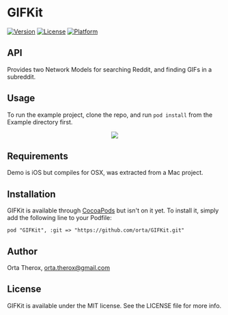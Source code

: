 # GIFKit

[![Version](https://img.shields.io/cocoapods/v/GIFKit.svg?style=flat)](http://cocoadocs.org/docsets/GIFKit)
[![License](https://img.shields.io/cocoapods/l/GIFKit.svg?style=flat)](http://cocoadocs.org/docsets/GIFKit)
[![Platform](https://img.shields.io/cocoapods/p/GIFKit.svg?style=flat)](http://cocoadocs.org/docsets/GIFKit)

## API

Provides two Network Models for searching Reddit, and finding GIFs in a subreddit.

## Usage

To run the example project, clone the repo, and run `pod install` from the Example directory first.

<center>
<img src="https://raw.githubusercontent.com/orta/GIFKit/master/web/gifs.gif">
</center>
  
## Requirements

Demo is iOS but compiles for OSX, was extracted from a Mac project.

## Installation

GIFKit is available through [CocoaPods](http://cocoapods.org) but isn't on it yet. To install
it, simply add the following line to your Podfile:

    pod "GIFKit", :git => "https://github.com/orta/GIFKit.git"

## Author

Orta Therox, orta.therox@gmail.com

## License

GIFKit is available under the MIT license. See the LICENSE file for more info.

